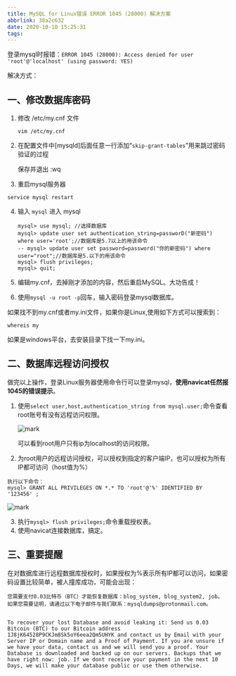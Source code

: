 ```yaml
---
title: MySQL for Linux错误 ERROR 1045 (28000) 解决方案
abbrlink: 38a2c632
date: 2020-10-10 15:25:31
tags:
---
```


登录mysql时报错：`ERROR 1045 (28000): Access denied for user 'root'@'localhost' (using password: YES)`

解决方式：

## 一、修改数据库密码

1. 修改 /etc/my.cnf 文件

   ```
   vim /etc/my.cnf
   ```

2. 在配置文件中[mysqld]后面任意一行添加“`skip-grant-tables`”用来跳过密码验证的过程

   保存并退出 :wq

3. 重启mysql服务器

  ```
  service mysql restart
  ```

4. 输入 `mysql`  进入 mysql 

   ```
   mysql> use mysql; //选择数据库
   mysql> update user set authentication_string=passworD("新密码") where user='root';//数据库是5.7以上的用该命令
   -- mysql> update user set password=password("你的新密码") where user="root";//数据库是5.以下的用该命令
   mysql> flush privileges;
   mysql> quit;
   ```

5. 编辑my.cnf，去掉刚才添加的内容，然后重启MySQL。大功告成！
6. 使用`mysql -u root -p`回车，输入密码登录mysql数据库。



如果找不到my.cnf或者my.ini文件，如果你是Linux,使用如下方式可以搜索到：

```
whereis my
```

如果是windows平台，去安装目录下找一下my.ini。



## 二、数据库远程访问授权

做完以上操作，登录Linux服务器使用命令行可以登录mysql，**使用navicat任然报1045的错误提示**。

1. 使用`select user,host,authentication_string from mysql.user;`命令查看root账号有没有远程访问权限。

   ![mark](http://blog.xuejiangtao.com/blog/20201010/zu0hfxk1hjyI.png?imageslim)

   可以看到root用户只有ip为localhost的访问权限。

2. 为root用户的远程访问授权，可以授权到指定的客户端IP，也可以授权为所有IP都可访问（host值为%）

```
执行以下命令：
mysql> GRANT ALL PRIVILEGES ON *.* TO 'root'@'%' IDENTIFIED BY '123456' ;
```

![mark](http://blog.xuejiangtao.com/blog/20201010/XcUBzSM0Ln5Q.png?imageslim)

3. 执行`mysql> flush privileges;`命令重载授权表。
4. 使用navicat连接数据库，搞定。



## 三、重要提醒

在对数据库进行远程数据库授权时，如果授权为%表示所有IP都可以访问，如果密码设置比较简单，被人撞库成功，可能会出现：

```
您需要支付0.03比特币（BTC）才能恢复数据库：blog_system, blog_system2, job。 如果您需要证明，请通过以下电子邮件与我们联系：mysqldumps@protonmail.com。


To recover your lost Database and avoid leaking it: Send us 0.03 Bitcoin (BTC) to our Bitcoin address 1J8jK64528P9CKJm8Sk5oY6eea2Qm5UHYK and contact us by Email with your Server IP or Domain name and a Proof of Payment. If you are unsure if we have your data, contact us and we will send you a proof. Your Database is downloaded and backed up on our servers. Backups that we have right now: job. If we dont receive your payment in the next 10 Days, we will make your database public or use them otherwise.
```

